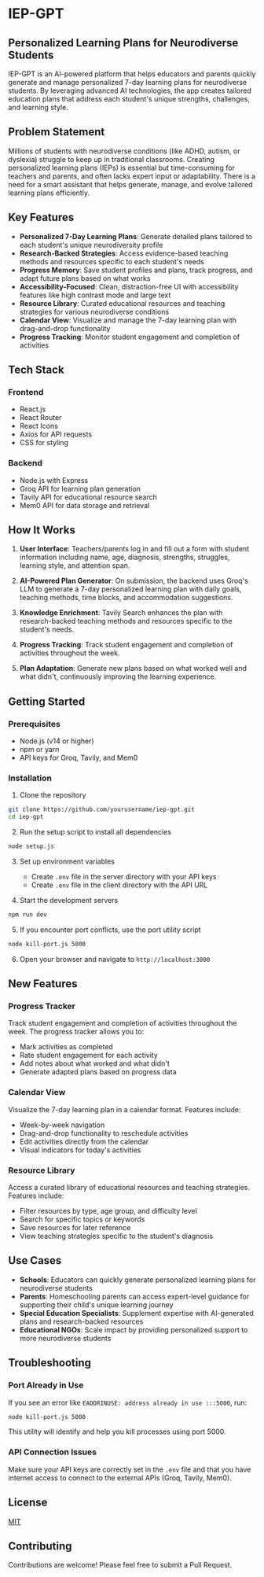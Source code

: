 # IEP-GPT

## Personalized Learning Plans for Neurodiverse Students

IEP-GPT is an AI-powered platform that helps educators and parents quickly generate and manage personalized 7-day learning plans for neurodiverse students. By leveraging advanced AI technologies, the app creates tailored education plans that address each student's unique strengths, challenges, and learning style.

## Problem Statement

Millions of students with neurodiverse conditions (like ADHD, autism, or dyslexia) struggle to keep up in traditional classrooms. Creating personalized learning plans (IEPs) is essential but time-consuming for teachers and parents, and often lacks expert input or adaptability. There is a need for a smart assistant that helps generate, manage, and evolve tailored learning plans efficiently.

## Key Features

- **Personalized 7-Day Learning Plans**: Generate detailed plans tailored to each student's unique neurodiversity profile
- **Research-Backed Strategies**: Access evidence-based teaching methods and resources specific to each student's needs
- **Progress Memory**: Save student profiles and plans, track progress, and adapt future plans based on what works
- **Accessibility-Focused**: Clean, distraction-free UI with accessibility features like high contrast mode and large text
- **Resource Library**: Curated educational resources and teaching strategies for various neurodiverse conditions
- **Calendar View**: Visualize and manage the 7-day learning plan with drag-and-drop functionality
- **Progress Tracking**: Monitor student engagement and completion of activities

## Tech Stack

### Frontend
- React.js
- React Router
- React Icons
- Axios for API requests
- CSS for styling

### Backend
- Node.js with Express
- Groq API for learning plan generation
- Tavily API for educational resource search
- Mem0 API for data storage and retrieval

## How It Works

1. **User Interface**: Teachers/parents log in and fill out a form with student information including name, age, diagnosis, strengths, struggles, learning style, and attention span.

2. **AI-Powered Plan Generator**: On submission, the backend uses Groq's LLM to generate a 7-day personalized learning plan with daily goals, teaching methods, time blocks, and accommodation suggestions.

3. **Knowledge Enrichment**: Tavily Search enhances the plan with research-backed teaching methods and resources specific to the student's needs.

4. **Progress Tracking**: Track student engagement and completion of activities throughout the week.

5. **Plan Adaptation**: Generate new plans based on what worked well and what didn't, continuously improving the learning experience.

## Getting Started

### Prerequisites
- Node.js (v14 or higher)
- npm or yarn
- API keys for Groq, Tavily, and Mem0

### Installation

1. Clone the repository
```bash
git clone https://github.com/yourusername/iep-gpt.git
cd iep-gpt
```

2. Run the setup script to install all dependencies
```bash
node setup.js
```

3. Set up environment variables
   - Create `.env` file in the server directory with your API keys
   - Create `.env` file in the client directory with the API URL

4. Start the development servers
```bash
npm run dev
```

5. If you encounter port conflicts, use the port utility script
```bash
node kill-port.js 5000
```

6. Open your browser and navigate to `http://localhost:3000`

## New Features

### Progress Tracker
Track student engagement and completion of activities throughout the week. The progress tracker allows you to:
- Mark activities as completed
- Rate student engagement for each activity
- Add notes about what worked and what didn't
- Generate adapted plans based on progress data

### Calendar View
Visualize the 7-day learning plan in a calendar format. Features include:
- Week-by-week navigation
- Drag-and-drop functionality to reschedule activities
- Edit activities directly from the calendar
- Visual indicators for today's activities

### Resource Library
Access a curated library of educational resources and teaching strategies. Features include:
- Filter resources by type, age group, and difficulty level
- Search for specific topics or keywords
- Save resources for later reference
- View teaching strategies specific to the student's diagnosis

## Use Cases

- **Schools**: Educators can quickly generate personalized learning plans for neurodiverse students
- **Parents**: Homeschooling parents can access expert-level guidance for supporting their child's unique learning journey
- **Special Education Specialists**: Supplement expertise with AI-generated plans and research-backed resources
- **Educational NGOs**: Scale impact by providing personalized support to more neurodiverse students

## Troubleshooting

### Port Already in Use
If you see an error like `EADDRINUSE: address already in use :::5000`, run:
```bash
node kill-port.js 5000
```

This utility will identify and help you kill processes using port 5000.

### API Connection Issues
Make sure your API keys are correctly set in the `.env` file and that you have internet access to connect to the external APIs (Groq, Tavily, Mem0).

## License

[MIT](LICENSE)

## Contributing

Contributions are welcome! Please feel free to submit a Pull Request.
